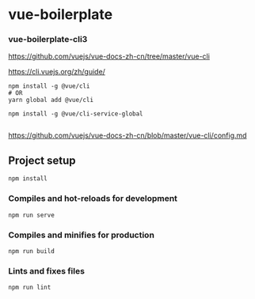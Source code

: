# vue-boilerplate
### vue-boilerplate-cli3
https://github.com/vuejs/vue-docs-zh-cn/tree/master/vue-cli

https://cli.vuejs.org/zh/guide/

```
npm install -g @vue/cli
# OR
yarn global add @vue/cli

npm install -g @vue/cli-service-global


```

https://github.com/vuejs/vue-docs-zh-cn/blob/master/vue-cli/config.md 


## Project setup
```
npm install
```

### Compiles and hot-reloads for development
```
npm run serve
```

### Compiles and minifies for production
```
npm run build
```

### Lints and fixes files
```
npm run lint
```
